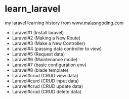 # learn_laravel
my laravel learning history from www.malasngoding.com

- Laravel#1 (Install laravel)
- Laravel#2 (Making a New Route)
- Laravel#3 (Make a New Controller)
- Laravel#4 (passing data controller to view)
- Laravel#5 (Request data)
- Laravel#6 (Maintenance mode)
- Laravel#7 (basic configuration env)
- Laravel#8 (blade template)
- Laravel#crud (CRUD view data)
- Laravel#curd (CRUD input data)
- Laravel#crud (CRUD update data)
- Laravel#crud (CRUD delete data)
